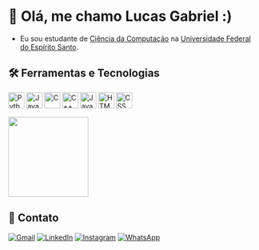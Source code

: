 # 👨 Olá, me chamo Lucas Gabriel :)

- Eu sou estudante de <a href="https://informatica.ufes.br/">Ciência da Computação</a> na <a href="https://www.ufes.br/">Universidade Federal do Espírito Santo</a>.

## 🛠️ Ferramentas e Tecnologias

<div>
  <img align="center" alt="Python" height=32 weight=32 src="https://cdn.jsdelivr.net/gh/devicons/devicon@latest/icons/python/python-original.svg" />
  <img align="center" alt="JavaScript" height=32 weight=32 src="https://cdn.jsdelivr.net/gh/devicons/devicon@latest/icons/javascript/javascript-original.svg" />
  <img align="center" alt="C" height=32 width=32 src="https://cdn.jsdelivr.net/gh/devicons/devicon/icons/c/c-original.svg" />
  <img align="center" alt="C++" height=32 width=32 src="https://cdn.jsdelivr.net/gh/devicons/devicon/icons/cplusplus/cplusplus-original.svg" />
  <img align="center" alt="Java" height=32 width=32 src="https://cdn.jsdelivr.net/gh/devicons/devicon@latest/icons/java/java-original.svg" />
  <img align="center" alt="HTML" height=32 width=32 src="https://cdn.jsdelivr.net/gh/devicons/devicon@latest/icons/html5/html5-original.svg" />
  <img align="center" alt="CSS" height=32 width=32 src="https://cdn.jsdelivr.net/gh/devicons/devicon@latest/icons/css3/css3-original.svg" />
</div>

<div>
  <br>
  <a href="https://github.com/LucasGaabriel">
    <img loading="lazy" height="160em" src="https://github-readme-stats.vercel.app/api/top-langs/?username=LucasGaabriel&layout=compact&langs_count=8&theme=dracula"/>
  </a>
</div>

## 📧 Contato

<div>
  <a href="mailto:lucasgabriiel.oliveira@gmail.com">
    <img src="https://img.shields.io/badge/Gmail-D14836?style=for-the-badge&logo=gmail&logoColor=white" alt="Gmail"></a>
  <a href="https://www.linkedin.com/in/lucas-go-costa">
    <img src="https://img.shields.io/badge/linkedin-%230077B5.svg?style=for-the-badge&logo=linkedin&logoColor=white" alt="LinkedIn"></a>
  <a href="https://www.instagram.com/lucas_go_costa">
    <img src="https://img.shields.io/badge/Instagram-%23E4405F.svg?style=for-the-badge&logo=Instagram&logoColor=white" alt="Instagram"></a>
  <a href="https://wa.me/5527996185056">
    <img src="https://img.shields.io/badge/WhatsApp-25D366?style=for-the-badge&logo=whatsapp&logoColor=white" alt="WhatsApp"></a>
</div>

